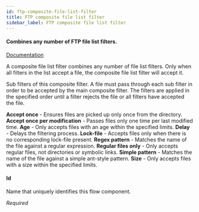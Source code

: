 ```yaml
---
id: ftp-composite-file-list-filter
title: FTP composite file list filter
sidebar_label: FTP composite file list filter
---
```

#### Combines any number of FTP file list filters.
<a href="http://docs.spring.io/spring-integration/docs/2.2.6.RELEASE/reference/html/files.html#file-reading" target="_blank">Documentation</a>

A composite file list filter combines any number of file list filters. Only when all filters in the list accept a file, the composite file list filter will accept it.


Sub filters of this composite filter. A file must pass through each sub filter in order to be accepted by the main composite filter. The filters are applied in the specified order until a filter rejects the file or all filters have accepted the file.

<b>Accept once</b> - Ensures files are picked up only once from the directory. 
<b>Accept once per modification</b> - Passes files only one time per last modified time.
<b>Age</b> - Only accepts files with an age within the specified limits.
<b>Delay</b> - Delays the filtering process.
<b>Lock-file</b> - Accepts files only when there is no corresponding lock-file present.
<b>Regex pattern</b> - Matches the name of the file against a regular expression.
<b>Regular files only</b> - Only accepts regular files, not directories or symbolic links.
<b>Simple pattern</b> - Matches the name of the file against a simple ant-style pattern.
<b>Size</b> - Only accepts files with a size within the specified limits.

#### Id
Name that uniquely identifies this flow component.

<i>Required</i>

